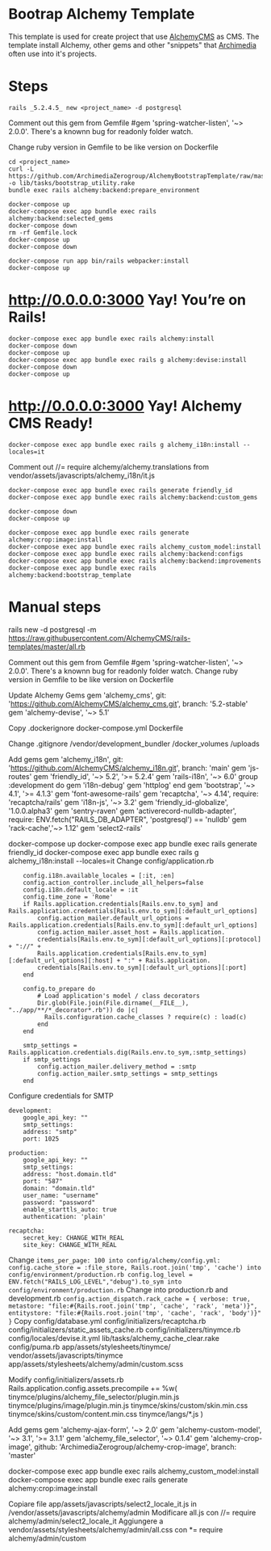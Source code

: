 # Bootrap Alchemy Template #
                           
This template is used for create project that use [AlchemyCMS](https://github.com/AlchemyCMS/alchemy_cms) as CMS.
The template install Alchemy, other gems and other "snippets" that [Archimedia](https://www.archimedianet.it) often use into it's projects. 

# Steps

``` rails _5.2.4.5_ new <project_name> -d postgresql ```

Comment out this gem from Gemfile #gem 'spring-watcher-listen', '~> 2.0.0'. There's a knownn bug for readonly folder watch.

Change ruby version in Gemfile to be like version on Dockerfile

```
cd <project_name>
curl -L https://github.com/ArchimediaZerogroup/AlchemyBootstrapTemplate/raw/master/lib/tasks/bootstrap_utility.rake -o lib/tasks/bootstrap_utility.rake
bundle exec rails alchemy:backend:prepare_environment

docker-compose up
docker-compose exec app bundle exec rails alchemy:backend:selected_gems
docker-compose down
rm -rf Gemfile.lock
docker-compose up
docker-compose down

docker-compose run app bin/rails webpacker:install
docker-compose up
```

# http://0.0.0.0:3000 Yay! You’re on Rails!

```
docker-compose exec app bundle exec rails alchemy:install
docker-compose down
docker-compose up
docker-compose exec app bundle exec rails g alchemy:devise:install
docker-compose down
docker-compose up
```

# http://0.0.0.0:3000 Yay! Alchemy CMS Ready!

```
docker-compose exec app bundle exec rails g alchemy_i18n:install --locales=it
```

Comment out //= require alchemy/alchemy.translations  from vendor/assets/javascripts/alchemy_i18n/it.js

```
docker-compose exec app bundle exec rails generate friendly_id
docker-compose exec app bundle exec rails alchemy:backend:custom_gems

docker-compose down
docker-compose up

docker-compose exec app bundle exec rails generate alchemy:crop:image:install
docker-compose exec app bundle exec rails alchemy_custom_model:install
docker-compose exec app bundle exec rails alchemy:backend:configs
docker-compose exec app bundle exec rails alchemy:backend:improvements
docker-compose exec app bundle exec rails alchemy:backend:bootstrap_template
```


# Manual steps

rails new -d postgresql -m https://raw.githubusercontent.com/AlchemyCMS/rails-templates/master/all.rb <MY-PROJECT-NAME>

Comment out this gem from Gemfile #gem 'spring-watcher-listen', '~> 2.0.0'. There's a knownn bug for readonly folder watch.
Change ruby version in Gemfile to be like version on Dockerfile


Update Alchemy Gems
    gem 'alchemy_cms', git: 'https://github.com/AlchemyCMS/alchemy_cms.git', branch: '5.2-stable'
    gem 'alchemy-devise', '~> 5.1'

Copy 
    .dockerignore 
    docker-compose.yml
    Dockerfile

Change .gitignore
    /vendor/development_bundler
    /docker_volumes
    /uploads

Add gems
    gem 'alchemy_i18n', git: 'https://github.com/AlchemyCMS/alchemy_i18n.git', branch: 'main'
    gem 'js-routes'
    gem 'friendly_id', '~> 5.2', '>= 5.2.4'
    gem 'rails-i18n', '~> 6.0'
    group :development do
        gem 'i18n-debug'
        gem 'httplog'
    end
    gem 'bootstrap', '~> 4.1', '>= 4.1.3'
    gem 'font-awesome-rails'
    gem 'recaptcha', '~> 4.14', require: 'recaptcha/rails'
    gem 'i18n-js', '~> 3.2'
    gem 'friendly_id-globalize', '1.0.0.alpha3'
    gem 'sentry-raven'
    gem 'activerecord-nulldb-adapter', require: ENV.fetch("RAILS_DB_ADAPTER", 'postgresql') == 'nulldb'
    gem 'rack-cache','~> 1.12'
    gem 'select2-rails'

docker-compose up
docker-compose exec app bundle exec rails generate friendly_id
docker-compose exec app bundle exec rails g alchemy_i18n:install --locales=it
Change config/application.rb
```
    config.i18n.available_locales = [:it, :en]
    config.action_controller.include_all_helpers=false
    config.i18n.default_locale = :it
    config.time_zone = 'Rome'
    if Rails.application.credentials[Rails.env.to_sym] and Rails.application.credentials[Rails.env.to_sym][:default_url_options]
        config.action_mailer.default_url_options = Rails.application.credentials[Rails.env.to_sym][:default_url_options]
        config.action_mailer.asset_host = Rails.application.
        credentials[Rails.env.to_sym][:default_url_options][:protocol] + "://" +
        Rails.application.credentials[Rails.env.to_sym][:default_url_options][:host] + ":" + Rails.application.
        credentials[Rails.env.to_sym][:default_url_options][:port]
    end

    config.to_prepare do
        # Load application's model / class decorators
        Dir.glob(File.join(File.dirname(__FILE__), "../app/**/*_decorator*.rb")) do |c|
          Rails.configuration.cache_classes ? require(c) : load(c)
        end
    end
    
    smtp_settings = Rails.application.credentials.dig(Rails.env.to_sym,:smtp_settings)
    if smtp_settings
        config.action_mailer.delivery_method = :smtp
        config.action_mailer.smtp_settings = smtp_settings
    end
```
Configure credentials for SMTP

```
development:
    google_api_key: ""
    smtp_settings:
    address: "smtp"
    port: 1025

production:
    google_api_key: ""
    smtp_settings:
    address: "host.domain.tld"
    port: "587"
    domain: "domain.tld"
    user_name: "username"
    password: "password"
    enable_starttls_auto: true
    authentication: 'plain'

recaptcha:
    secret_key: CHANGE_WITH_REAL
    site_key: CHANGE_WITH_REAL
```

Change
    ```
    items_per_page: 100 into config/alchemy/config.yml:
    config.cache_store = :file_store, Rails.root.join('tmp', 'cache') into config/environment/production.rb
    config.log_level =  ENV.fetch("RAILS_LOG_LEVEL","debug").to_sym into config/environment/production.rb
    ```
Change into production.rb and development.rb
    ```
      config.action_dispatch.rack_cache = {
        verbose: true,
        metastore: "file:#{Rails.root.join('tmp', 'cache', 'rack', 'meta')}",
        entitystore: "file:#{Rails.root.join('tmp', 'cache', 'rack', 'body')}"
      }
    ```
Copy
    config/database.yml
    config/initializers/recaptcha.rb
    config/initializers/static_assets_cache.rb
    config/initializers/tinymce.rb
    config/locales/devise.it.yml
    lib/tasks/alchemy_cache_clear.rake
    config/puma.rb
    app/assets/stylesheets/tinymce/
    vendor/assets/javascripts/tinymce
    app/assets/stylesheets/alchemy/admin/custom.scss

Modify config/initializers/assets.rb
    Rails.application.config.assets.precompile += %w( tinymce/plugins/alchemy_file_selector/plugin.min.js
        tinymce/plugins/image/plugin.min.js
        tinymce/skins/custom/skin.min.css
        tinymce/skins/custom/content.min.css
        tinymce/langs/*.js
    )

Add gems
    gem 'alchemy-ajax-form', '~> 2.0'
    gem 'alchemy-custom-model', '~> 3.1', '>= 3.1.1'
    gem 'alchemy_file_selector', '~> 0.1.4'
    gem 'alchemy-crop-image', github: 'ArchimediaZerogroup/alchemy-crop-image', branch: 'master'

docker-compose exec app bundle exec rails alchemy_custom_model:install
docker-compose exec app bundle exec rails generate alchemy:crop:image:install

Copiare file app/assets/javascripts/select2_locale_it.js in /vendor/assets/javascripts/alchemy/admin
Modificare all.js con //= require alchemy/admin/select2_locale_it
Aggiungere a vendor/assets/stylesheets/alchemy/admin/all.css con
*= require alchemy/admin/custom

